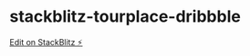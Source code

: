 # stackblitz-tourplace-dribbble

[Edit on StackBlitz ⚡️](https://stackblitz.com/edit/stackblitz-starters-tdnzvt)